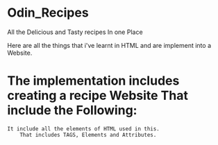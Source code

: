 # Odin_Recipes
All the Delicious and Tasty recipes In one Place

Here are all the things that i've learnt in HTML and are  implement into a Website.

# The implementation includes creating a recipe Website That include the Following:
    It include all the elements of HTML used in this.
        That includes TAGS, Elements and Attributes.
